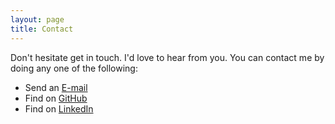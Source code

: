 ```yaml
---
layout: page
title: Contact
---
```


Don't hesitate get in touch. I'd love to hear from you. You can contact me by doing any one of the following:

- Send an <a href="mailto:{{ site.email }}">E-mail</a>
- Find on <a href="https://www.github.com/{{ site.github_username }}">GitHub</a>
- Find on <a href="https://www.linkedin.com/in/{{ site.linkedin_username }}">LinkedIn</a>